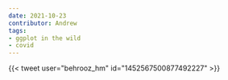 ```yaml
---
date: 2021-10-23
contributor: Andrew
tags:
- ggplot in the wild
- covid
---
```


{{< tweet user="behrooz_hm" id="1452567500877492227" >}}

